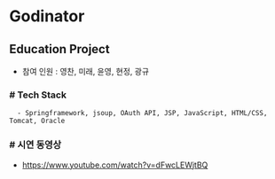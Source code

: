 # Godinator
   ## Education Project
   - 참여 인원 : 영찬, 미래, 윤영, 현정, 광규
   ### # Tech Stack
      - Springframework, jsoup, OAuth API, JSP, JavaScript, HTML/CSS, Tomcat, Oracle

   ### # 시연 동영상
   - https://www.youtube.com/watch?v=dFwcLEWjtBQ
